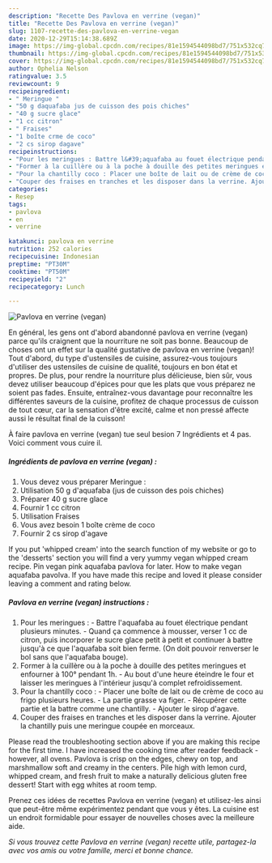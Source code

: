 ```yaml
---
description: "Recette Des Pavlova en verrine (vegan)"
title: "Recette Des Pavlova en verrine (vegan)"
slug: 1107-recette-des-pavlova-en-verrine-vegan
date: 2020-12-29T15:14:38.689Z
image: https://img-global.cpcdn.com/recipes/81e1594544098bd7/751x532cq70/pavlova-en-verrine-vegan-photo-principale-de-la-recette.jpg
thumbnail: https://img-global.cpcdn.com/recipes/81e1594544098bd7/751x532cq70/pavlova-en-verrine-vegan-photo-principale-de-la-recette.jpg
cover: https://img-global.cpcdn.com/recipes/81e1594544098bd7/751x532cq70/pavlova-en-verrine-vegan-photo-principale-de-la-recette.jpg
author: Ophelia Nelson
ratingvalue: 3.5
reviewcount: 9
recipeingredient:
- " Meringue "
- "50 g daquafaba jus de cuisson des pois chiches"
- "40 g sucre glace"
- "1 cc citron"
- " Fraises"
- "1 boîte crme de coco"
- "2 cs sirop dagave"
recipeinstructions:
- "Pour les meringues : Battre l&#39;aquafaba au fouet électrique pendant plusieurs minutes. Quand ça commence à mousser, verser 1 cc de citron, puis incorporer le sucre glace petit à petit et continuer à battre jusqu&#39;à ce que l&#39;aquafaba soit bien ferme. (On doit pouvoir renverser le bol sans que l&#39;aquafaba bouge)."
- "Former à la cuillère ou à la poche à douille des petites meringues et enfourner à 100° pendant 1h. Au bout d&#39;une heure éteindre le four et laisser les meringues à l&#39;intérieur jusqu&#39;à complet refroidissement."
- "Pour la chantilly coco : Placer une boîte de lait ou de crème de coco au frigo plusieurs heures. La partie grasse va figer. Récupérer cette partie et la battre comme une chantilly. Ajouter le sirop d&#39;agave."
- "Couper des fraises en tranches et les disposer dans la verrine. Ajouter la chantilly puis une meringue coupée en morceaux."
categories:
- Resep
tags:
- pavlova
- en
- verrine

katakunci: pavlova en verrine 
nutrition: 252 calories
recipecuisine: Indonesian
preptime: "PT30M"
cooktime: "PT50M"
recipeyield: "2"
recipecategory: Lunch

---
```



![Pavlova en verrine (vegan)](https://img-global.cpcdn.com/recipes/81e1594544098bd7/751x532cq70/pavlova-en-verrine-vegan-photo-principale-de-la-recette.jpg)

En général, les gens ont d'abord abandonné pavlova en verrine (vegan) parce qu'ils craignent que la nourriture ne soit pas bonne. Beaucoup de choses ont un effet sur la qualité gustative de pavlova en verrine (vegan)! Tout d'abord, du type d'ustensiles de cuisine, assurez-vous toujours d'utiliser des ustensiles de cuisine de qualité, toujours en bon état et propres. De plus, pour rendre la nourriture plus délicieuse, bien sûr, vous devez utiliser beaucoup d'épices pour que les plats que vous préparez ne soient pas fades. Ensuite, entraînez-vous davantage pour reconnaître les différentes saveurs de la cuisine, profitez de chaque processus de cuisson de tout cœur, car la sensation d'être excité, calme et non pressé affecte aussi le résultat final de la cuisson!

<!--inarticleads1-->

À faire pavlova en verrine (vegan) tue seul besion 7 Ingrédients et 4 pas. Voici comment vous cuire il.

##### Ingrédients de pavlova en verrine (vegan) :

1. Vous devez vous préparer  Meringue :
1. Utilisation 50 g d&#39;aquafaba (jus de cuisson des pois chiches)
1. Préparer 40 g sucre glace
1. Fournir 1 cc citron
1. Utilisation  Fraises
1. Vous avez besoin 1 boîte crème de coco
1. Fournir 2 cs sirop d&#39;agave


If you put &#39;whipped cream&#39; into the search function of my website or go to the &#39;desserts&#39; section you will find a very yummy vegan whipped cream recipe. Pin vegan pink aquafaba pavlova for later. How to make vegan aquafaba pavolva. If you have made this recipe and loved it please consider leaving a comment and rating below. 

<!--inarticleads2-->

##### Pavlova en verrine (vegan) instructions :

1. Pour les meringues : - Battre l&#39;aquafaba au fouet électrique pendant plusieurs minutes. - Quand ça commence à mousser, verser 1 cc de citron, puis incorporer le sucre glace petit à petit et continuer à battre jusqu&#39;à ce que l&#39;aquafaba soit bien ferme. (On doit pouvoir renverser le bol sans que l&#39;aquafaba bouge).
1. Former à la cuillère ou à la poche à douille des petites meringues et enfourner à 100° pendant 1h. - Au bout d&#39;une heure éteindre le four et laisser les meringues à l&#39;intérieur jusqu&#39;à complet refroidissement.
1. Pour la chantilly coco : - Placer une boîte de lait ou de crème de coco au frigo plusieurs heures. - La partie grasse va figer. - Récupérer cette partie et la battre comme une chantilly. - Ajouter le sirop d&#39;agave.
1. Couper des fraises en tranches et les disposer dans la verrine. Ajouter la chantilly puis une meringue coupée en morceaux.


Please read the troubleshooting section above if you are making this recipe for the first time. I have increased the cooking time after reader feedback - however, all ovens. Pavlova is crisp on the edges, chewy on top, and marshmallow soft and creamy in the centers. Pile high with lemon curd, whipped cream, and fresh fruit to make a naturally delicious gluten free dessert! Start with egg whites at room temp. 

<!--inarticleads1-->

<p>
Prenez ces idées de recettes Pavlova en verrine (vegan) et utilisez-les ainsi que peut-être même expérimentez pendant que vous y êtes. La cuisine est un endroit formidable pour essayer de nouvelles choses avec la meilleure aide.
</p>

<p>
<i>Si vous trouvez cette Pavlova en verrine (vegan) recette utile, partagez-la avec vos amis ou votre famille, merci et bonne chance.</i>
</p>
